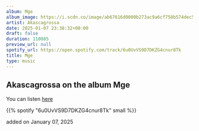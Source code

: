 ```yaml
---
album: Mge
album_image: https://i.scdn.co/image/ab67616d0000b273ac9a6cf758b574dec569fcd9
artist: Akascagrossa
date: 2025-01-07 23:38:32+00:00
draft: false
duration: 110085
preview_url: null
spotify_url: https://open.spotify.com/track/6u0UvVS9D7DKZG4cnur8Tk
title: Mge
type: music
---
```



## Akascagrossa on the album Mge

You can listen [here](https://open.spotify.com/track/6u0UvVS9D7DKZG4cnur8Tk)

{{% spotify "6u0UvVS9D7DKZG4cnur8Tk" small %}}

added on January 07, 2025